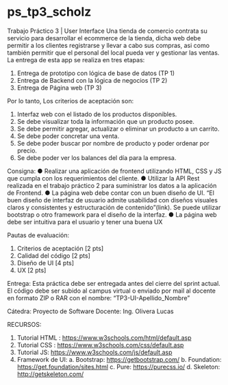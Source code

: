# ps_tp3_scholz
Trabajo Práctico 3 | User Interface
Una tienda de comercio contrata su servicio para desarrollar el ecommerce de la tienda,
dicha web debe permitir a los clientes registrarse y llevar a cabo sus compras, asi como
también permitir que el personal del local pueda ver y gestionar las ventas.
La entrega de esta app se realiza en tres etapas:
1. Entrega de prototipo con lógica de base de datos (TP 1)
2. Entrega de Backend con la lógica de negocios (TP 2)
3. Entrega de Página web (TP 3)

Por lo tanto, Los criterios de aceptación son:
1. Interfaz web con el listado de los productos disponibles.
2. Se debe visualizar toda la información que un producto posee.
3. Se debe permitir agregar, actualizar o eliminar un producto a un carrito.
4. Se debe poder concretar una venta.
5. Se debe poder buscar por nombre de producto y poder ordenar por precio.
6. Se debe poder ver los balances del día para la empresa.

Consigna:
● Realizar una aplicación de frontend utilizando HTML, CSS y JS que cumpla con los requerimientos del cliente.
● Utilizar la API Rest realizada en el trabajo práctico 2 para suministrar los datos a la aplicación de Frontend.
● La página web debe contar con un buen diseño de UI. “El buen diseño de interfaz de usuario admite usabilidad con diseños visuales claros y consistentes y estructuración de contenido”(link). Se puede utilizar bootstrap o otro framework para el diseño de la interfaz.
● La página web debe ser intuitiva para el usuario y tener una buena UX

Pautas de evaluación:
1. Criterios de aceptación [2 pts]
2. Calidad del código [2 pts]
3. Diseño de UI [4 pts]
4. UX [2 pts]

Entrega:
Esta práctica debe ser entregada antes del cierre del sprint actual.
El código debe ser subido al campus virtual o enviado por mail al docente en formato ZIP o RAR con el nombre: “TP3-UI-Apellido_Nombre”

Cátedra: Proyecto de Software
Docente: Ing. Olivera Lucas

RECURSOS:
1. Tutorial HTML : https://www.w3schools.com/html/default.asp
2. Tutorial CSS : https://www.w3schools.com/css/default.asp
3. Tutorial JS: https://www.w3schools.com/js/default.asp
4. Framework de UI:
a. Bootstrap: https://getbootstrap.com/
b. Foundation: https://get.foundation/sites.html
c. Pure: https://purecss.io/
d. Skeleton: http://getskeleton.com/